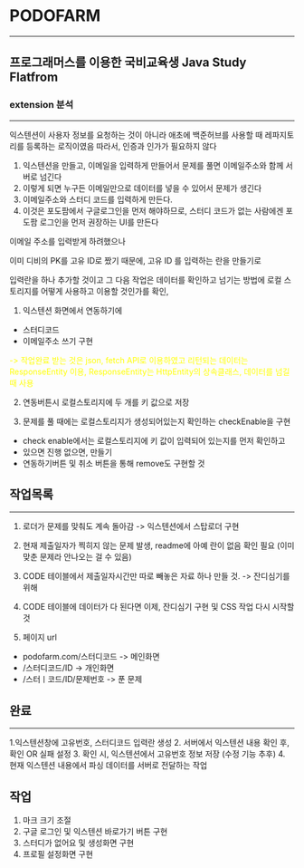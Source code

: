 # PODOFARM
---

## 프로그래머스를 이용한 국비교육생 Java Study Flatfrom



### extension 분석
----------------------
익스텐션이 사용자 정보를 요청하는 것이 아니라 애초에 백준허브를 사용할 때 레파지토리를 등록하는 로직이였음
따라서, 인증과 인가가 필요하지 않다


1. 익스텐션을 만들고, 이메일을 입력하게 만들어서
문제를 풀면 이메일주소와 함께 서버로 넘긴다 
2. 이렇게 되면 누구든 이메일만으로 데이터를 넣을 수 있어서 문제가 생긴다
3. 이메일주소와 스터디 코드를 입력하게 만든다.
4. 이것은 포도팜에서 구글로그인을 먼저 해야하므로, 스터디 코드가 없는 사람에겐 
포도팜 로그인을 먼저 권장하는 UI를 만든다

이메일 주소를 입력받게 하려했으나 

이미 디비의 PK를 고유 ID로 짰기 때문에,
고유 ID 를 입력하는 란을 만들기로


입력란을 하나 추가할 것이고
그 다음 작업은 데이터를 확인하고 넘기는 방법에 로컬 스토리지를 어떻게 사용하고 이용할 것인가를 
확인,


1. 익스텐션 화면에서 연동하기에 
 - 스터디코드
 - 이메일주소 쓰기 구현

<span style="color:yellow">  -> 작업완료 받는 것은 json, fetch API로 이용하였고 리턴되는 데이터는
ResponseEntity 이용,  ResponseEntity는 HttpEntity의 상속클래스, 데이터를 넘길때 사용
</span>


2. 연동버튼시 로컬스토리지에 두 개를 키 값으로 저장


3. 문제를 풀 때에는 로컬스토리지가 생성되어있는지 확인하는 checkEnable을 구현
 - check enable에서는 로컬스토리지에 키 값이 입력되어 있는지를 먼저 확인하고
 - 있으면 진행 없으면, 만들기
 - 연동하기버튼 및 취소 버튼을 통해 remove도 구현할 것

## 작업목록
--------------------
1. 로더가 문제를 맞춰도 계속 돌아감 -> 익스텐션에서 스탑로더 구현
2. 현재 제출일자가 찍히지 않는 문제 발생, readme에 아예 란이 없음 확인 필요 (이미 맞춘 문제라 안나오는 걸 수 있음)
3. CODE 테이블에서 제출일자시간만 따로 빼놓은 자료 하나 만들 것. -> 잔디심기를 위해
4. CODE 테이블에 데이터가 다 된다면 이제, 잔디심기 구현 및 CSS 작업 다시 시작할 것 

5. 페이지 url
 - podofarm.com/스터디코드 -> 메인화면
 - /스터디코드/ID -> 개인화면
 - /스터ㅣ코드/ID/문제번호 -> 푼 문제

## 완료
-----------------
1.익스텐션창에 고유번호, 스터디코드 입력란 생성
2. 서버에서 익스텐션 내용 확인 후, 확인 OR 실패 설정
3. 확인 시, 익스텐션에서 고유번호 정보 저장 (수정 기능 추후)
4. 현재 익스텐션 내용에서 파싱 데이터를 서버로 전달하는 작업



## 작업

1. 마크 크기 조절
2. 구글 로그인 및 익스텐션 바로가기 버튼 구현
3. 스터디가 없어요 및 생성화면 구현
4. 프로필 설정화면 구현 




